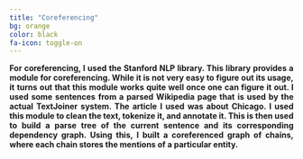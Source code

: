 ```yaml
---
title: "Coreferencing"
bg: orange
color: black
fa-icon: toggle-on
---
```



<p align="justify">
<strong>
For coreferencing, I used the Stanford NLP library. This library provides a module for coreferencing. While it is not very easy to figure out its usage, it turns out that this module works quite well once one can figure it out. I used some sentences from a parsed Wikipedia page that is used by the actual TextJoiner system. The article I used was about Chicago. I used this module to clean the text, tokenize it, and annotate it. This is then used to build a parse tree of the current sentence and its corresponding dependency graph. Using this, I built a coreferenced graph of chains, where each chain stores the mentions of a particular entity.
</strong> 
</p>






